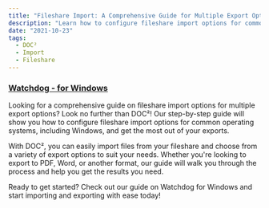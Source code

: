 ```yaml
---
title: "Fileshare Import: A Comprehensive Guide for Multiple Export Options"
description: "Learn how to configure fileshare import options for common operating systems with DOC². Get a step-by-step guide for multiple export options."
date: "2021-10-23"
tags:
  - DOC²
  - Import
  - Fileshare
---
```


### [Watchdog - for Windows](/doc2/fileshare/watchdog-windows/)

Looking for a comprehensive guide on fileshare import options for multiple export options? Look no further than DOC²! Our step-by-step guide will show you how to configure fileshare import options for common operating systems, including Windows, and get the most out of your exports.

With DOC², you can easily import files from your fileshare and choose from a variety of export options to suit your needs. Whether you're looking to export to PDF, Word, or another format, our guide will walk you through the process and help you get the results you need.

Ready to get started? Check out our guide on Watchdog for Windows and start importing and exporting with ease today!
